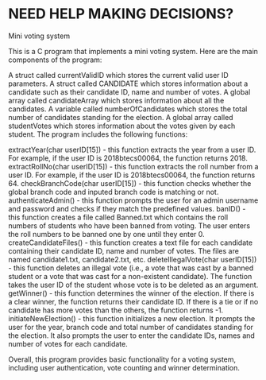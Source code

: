 # NEED HELP MAKING DECISIONS?
Mini voting system

This is a C program that implements a mini voting system. Here are the main components of the program:


A struct called currentValidID which stores the current valid user ID parameters.
A struct called CANDIDATE which stores information about a candidate such as their candidate ID, name and number of votes.
A global array called candidateArray which stores information about all the candidates.
A variable called numberOfCandidates which stores the total number of candidates standing for the election.
A global array called studentVotes which stores information about the votes given by each student.
The program includes the following functions:

extractYear(char userID[15]) - this function extracts the year from a user ID. For example, if the user ID is 2018btecs00064, the function returns 2018.
extractRollNo(char userID[15]) - this function extracts the roll number from a user ID. For example, if the user ID is 2018btecs00064, the function returns 64.
checkBranchCode(char userID[15]) - this function checks whether the global branch code and inputed branch code is matching or not.
authenticateAdmin() - this function prompts the user for an admin username and password and checks if they match the predefined values.
banID() - this function creates a file called Banned.txt which contains the roll numbers of students who have been banned from voting. The user enters the roll numbers to be banned one by one until they enter 0.
createCandidateFiles() - this function creates a text file for each candidate containing their candidate ID, name and number of votes. The files are named candidate1.txt, candidate2.txt, etc.
deleteIllegalVote(char userID[15]) - this function deletes an illegal vote (i.e., a vote that was cast by a banned student or a vote that was cast for a non-existent candidate). The function takes the user ID of the student whose vote is to be deleted as an argument.
getWinner() - this function determines the winner of the election. If there is a clear winner, the function returns their candidate ID. If there is a tie or if no candidate has more votes than the others, the function returns -1.
initiateNewElection() - this function initializes a new election. It prompts the user for the year, branch code and total number of candidates standing for the election. It also prompts the user to enter the candidate IDs, names and number of votes for each candidate.

Overall, this program provides basic functionality for a voting system, including user authentication, vote counting and winner determination.
